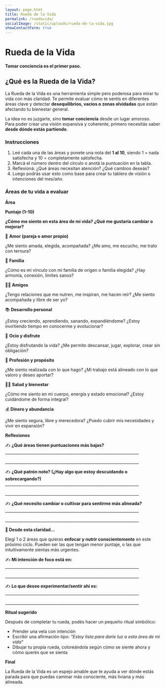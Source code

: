 ```yaml
---
layout: page.html
title: Rueda de la Vida
permalink: /ruedavida/
socialImage: /static/uploads/rueda-de-la-vida.jpg
showContactForm: true
---
```

# Rueda de la Vida

**Tomar conciencia es el primer paso.**

## ¿Qué es la Rueda de la Vida?

La Rueda de la Vida es una herramienta simple pero poderosa para mirar tu vida con más claridad. Te permite evaluar cómo te sentís en diferentes áreas clave y detectar **desequilibrios, vacíos o zonas olvidadas** que están afectando tu bienestar general.

La idea no es juzgarte, sino **tomar conciencia** desde un lugar amoroso. Para poder crear una visión expansiva y coherente, primero necesitás saber **desde dónde estás partiendo**.

### **Instrucciones**

1. Leé cada una de las áreas y ponete una nota del **1 al 10**, siendo 1 = nada satisfecha y 10 = completamente satisfecha.
2. Marcá el número dentro del círculo o anotá la puntuación en la tabla.
3. Reflexioná: ¿Qué áreas necesitan atención? ¿Qué cambios deseás?
4. Luego podrás usar esto como base para crear tu tablero de visión o intenciones del mes/año.


### **Áreas de tu vida a evaluar**


**Área**

**Puntaje (1–10)**

**¿Cómo me siento en esta área de mi vida? ¿Qué me gustaría cambiar o mejorar?**

💛 **Amor (pareja o amor propio)**

¿Me siento amada, elegida, acompañada? ¿Me amo, me escucho, me trato con ternura?

🏡 **Familia**

¿Cómo es mi vínculo con mi familia de origen o familia elegida? ¿Hay armonía, conexión, límites sanos?

👯‍♀️ **Amigos**

¿Tengo relaciones que me nutren, me inspiran, me hacen reír? ¿Me siento acompañada y libre de ser yo?

📚 **Desarrollo personal**

¿Estoy creciendo, aprendiendo, sanando, expandiéndome? ¿Estoy invirtiendo tiempo en conocerme y evolucionar?

🎨 **Ocio y disfrute**

¿Estoy disfrutando la vida? ¿Me permito descansar, jugar, explorar, crear sin obligación?

🎯 **Profesión y propósito**

¿Me siento realizada con lo que hago? ¿Mi trabajo está alineado con lo que valoro y deseo aportar?

🧘‍♀️ **Salud y bienestar**

¿Cómo me siento en mi cuerpo, energía y estado emocional? ¿Estoy cuidándome de forma integral?

💰 **Dinero y abundancia**

¿Me siento segura, libre y merecedora? ¿Puedo cubrir mis necesidades y vivir en expansión?

**Reflexiones**

✍️ **¿Qué áreas tienen puntuaciones más bajas?**
 \_\_\_\_\_\_\_\_\_\_\_\_\_\_\_\_\_\_\_\_\_\_\_\_\_\_\_\_\_\_\_\_\_\_\_\_\_\_\_\_\_\_\_\_\_\_\_\_\_\_\_\_\_\_\_\_\_\_\_\_\_\_\_\_\_\_\_\_

\_\_\_\_\_\_\_\_\_\_\_\_\_\_\_\_\_\_\_\_\_\_\_\_\_\_\_\_\_\_\_\_\_\_\_\_\_\_\_\_\_\_\_\_\_\_\_\_\_\_\_\_\_\_\_\_\_\_\_\_\_\_\_\_\_\_\_\_

✍️ **¿Qué patrón noto? (¿Hay algo que estoy descuidando o sobrecargando?)**
 \_\_\_\_\_\_\_\_\_\_\_\_\_\_\_\_\_\_\_\_\_\_\_\_\_\_\_\_\_\_\_\_\_\_\_\_\_\_\_\_\_\_\_\_\_\_\_\_\_\_\_\_\_\_\_\_\_\_\_\_\_\_\_\_\_\_\_\_

\_\_\_\_\_\_\_\_\_\_\_\_\_\_\_\_\_\_\_\_\_\_\_\_\_\_\_\_\_\_\_\_\_\_\_\_\_\_\_\_\_\_\_\_\_\_\_\_\_\_\_\_\_\_\_\_\_\_\_\_\_\_\_\_\_\_\_\_

✍️ **¿Qué necesito cambiar o cultivar para sentirme más alineada?**
 \_\_\_\_\_\_\_\_\_\_\_\_\_\_\_\_\_\_\_\_\_\_\_\_\_\_\_\_\_\_\_\_\_\_\_\_\_\_\_\_\_\_\_\_\_\_\_\_\_\_\_\_\_\_\_\_\_\_\_\_\_\_\_\_\_\_\_\_

\_\_\_\_\_\_\_\_\_\_\_\_\_\_\_\_\_\_\_\_\_\_\_\_\_\_\_\_\_\_\_\_\_\_\_\_\_\_\_\_\_\_\_\_\_\_\_\_\_\_\_\_\_\_\_\_\_\_\_\_\_\_\_\_\_\_\_\_

**🌱 Desde esta claridad...**

Elegí 1 o 2 áreas que quieras **enfocar y nutrir conscientemente** en este próximo ciclo. Pueden ser las que tengan menor puntaje, o las que intuitivamente sientas más urgentes.

✍️ **Mi intención de foco está en:**
 \_\_\_\_\_\_\_\_\_\_\_\_\_\_\_\_\_\_\_\_\_\_\_\_\_\_\_\_\_\_\_\_\_\_\_\_\_\_\_\_\_\_\_\_\_\_\_\_\_\_\_\_\_\_\_\_\_\_\_\_\_\_\_\_\_\_\_\_

\_\_\_\_\_\_\_\_\_\_\_\_\_\_\_\_\_\_\_\_\_\_\_\_\_\_\_\_\_\_\_\_\_\_\_\_\_\_\_\_\_\_\_\_\_\_\_\_\_\_\_\_\_\_\_\_\_\_\_\_\_\_\_\_\_\_\_\_

✍️ **Lo que deseo experimentar/sentir ahí es:**
 \_\_\_\_\_\_\_\_\_\_\_\_\_\_\_\_\_\_\_\_\_\_\_\_\_\_\_\_\_\_\_\_\_\_\_\_\_\_\_\_\_\_\_\_\_\_\_\_\_\_\_\_\_\_\_\_\_\_\_\_\_\_\_\_\_\_\_\_

\_\_\_\_\_\_\_\_\_\_\_\_\_\_\_\_\_\_\_\_\_\_\_\_\_\_\_\_\_\_\_\_\_\_\_\_\_\_\_\_\_\_\_\_\_\_\_\_\_\_\_\_\_\_\_\_\_\_\_\_\_\_\_\_\_\_\_\_

**Ritual sugerido**

Después de completar tu rueda, podés hacer un pequeño ritual simbólico:

* Prender una vela con intención
* Escribir una afirmación tipo: *“Estoy lista para darle luz a esta área de mi vida”*
* Dibujar tu propia rueda, coloreándola según cómo se siente ahora y cómo querés que se sienta


**Final**

La Rueda de la Vida es un espejo amable que te ayuda a ver dónde estás parada para que puedas caminar más consciente, más liviana y más alineada.
